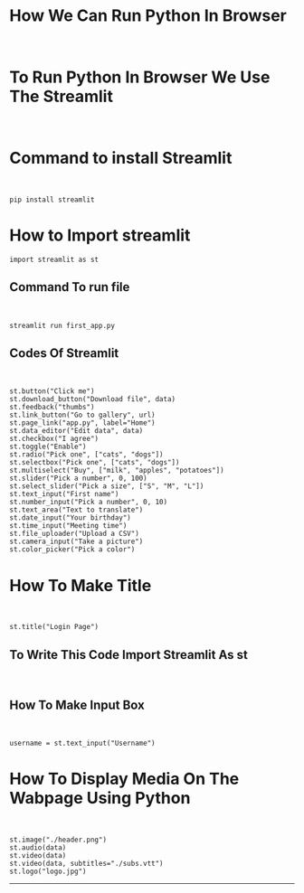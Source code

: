 <h1>How We Can Run Python In Browser</h1><br>
<h1>To Run Python In Browser We Use The Streamlit</h1><br>
<h1>Command to install Streamlit</h1><br>

    pip install streamlit
<h1>How to Import streamlit </h1>

    import streamlit as st
<h2>Command To run file</h2><br>
    
    streamlit run first_app.py
<h2>Codes Of Streamlit</h2><br>

    st.button("Click me")
    st.download_button("Download file", data)
    st.feedback("thumbs")
    st.link_button("Go to gallery", url)
    st.page_link("app.py", label="Home")
    st.data_editor("Edit data", data)
    st.checkbox("I agree")
    st.toggle("Enable")
    st.radio("Pick one", ["cats", "dogs"])
    st.selectbox("Pick one", ["cats", "dogs"])
    st.multiselect("Buy", ["milk", "apples", "potatoes"])
    st.slider("Pick a number", 0, 100)
    st.select_slider("Pick a size", ["S", "M", "L"])
    st.text_input("First name")
    st.number_input("Pick a number", 0, 10)
    st.text_area("Text to translate")
    st.date_input("Your birthday")
    st.time_input("Meeting time")
    st.file_uploader("Upload a CSV")
    st.camera_input("Take a picture")
    st.color_picker("Pick a color")

<h1>How To Make Title</h1><br>

    st.title("Login Page")
<h2>To Write This Code Import Streamlit As st</h2><br>
<h2>How To Make Input Box</h2><br>

    username = st.text_input("Username")
<h1>How To Display Media On The Wabpage Using Python</h1><br>

    st.image("./header.png")
    st.audio(data)
    st.video(data)
    st.video(data, subtitles="./subs.vtt")
    st.logo("logo.jpg")
-------